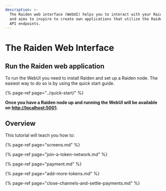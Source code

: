 ```yaml
---
description: >-
  The Raiden web interface (WebUI) helps you to interact with your Raiden node
  and aims to inspire to create own applications that utilize the Raiden REST
  API endpoints.
---
```


# The Raiden Web Interface

## Run the Raiden web application

To run the WebUI you need to install Raiden and set up a Raiden node. The easiest way to do so is by using the quick start guide.

{% page-ref page="../quick-start/" %}

**Once you have a Raiden node up and running the WebUI will be available on** [**http://localhost:5001**](http://localhost:5001/)**.**

## Overview

This tutorial will teach you how to:

{% page-ref page="screens.md" %}

{% page-ref page="join-a-token-network.md" %}

{% page-ref page="payment.md" %}

{% page-ref page="add-more-tokens.md" %}

{% page-ref page="close-channels-and-settle-payments.md" %}

